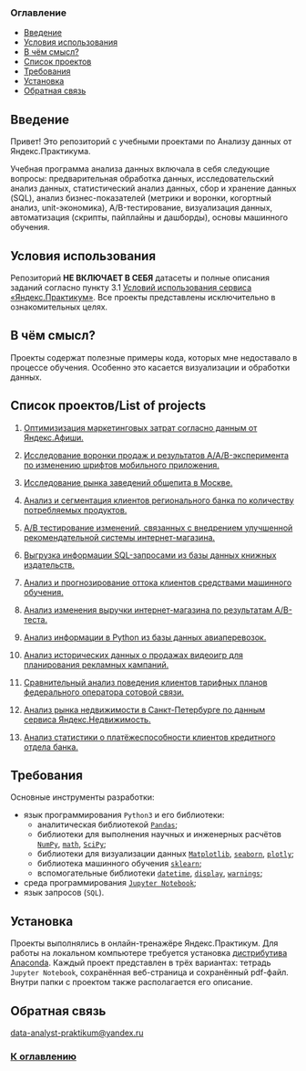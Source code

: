 ### Оглавление<a class="anchor" id="contents"></a>
* [Введение](#chapter1)
* [Условия использования](#chapter2)
* [В чём смысл?](#chapter3)
* [Список проектов](#chapter4)
* [Требования](#chapter5)
* [Установка](#chapter6)
* [Обратная связь](#chapter7)

## Введение<a class="anchor" id="chapter1"></a>
Привет! Это репозиторий с учебными проектами по Анализу данных от Яндекс.Практикума.

Учебная программа анализа данных включала в себя следующие вопросы: предварительная обработка данных, исследовательский анализ данных, статистический анализ данных, сбор и хранение данных (SQL), анализ бизнес-показателей (метрики и воронки, когортный анализ, unit-экономика), A/B-тестирование, визуализация данных, автоматизация (скрипты, пайплайны и дашборды), основы машинного обучения.

## Условия использования<a class="anchor" id="chapter2"></a>
Репозиторий **НЕ ВКЛЮЧАЕТ В СЕБЯ** датасеты и полные описания заданий согласно пункту 3.1 [Условий использования сервиса «Яндекс.Практикум»](https://yandex.ru/legal/praktikum_termsofuse/). Все проекты представлены исключительно в ознакомительных целях.

## В чём смысл?<a class="anchor" id="chapter3"></a>
Проекты содержат полезные примеры кода, которых мне недоставало в процессе обучения. Особенно это касается визуализации и обработки данных.

## Список проектов/List of projects<a class="anchor" id="chapter4"></a>
1. [Оптимизизация маркетинговых затрат согласно данным от Яндекс.Афиши.](https://github.com/data-analyst-praktikum/Projects/tree/main/1_Marketing_costs_optimization)

2. [Исследование воронки продаж и результатов A/A/B-эксперимента по изменению шрифтов мобильного приложения.](https://github.com/data-analyst-praktikum/Projects/tree/main/2_Sales_funnel_and_AAB-experiment_research)

3. [Исследование рынка заведений общепита в Москве.](https://github.com/data-analyst-praktikum/Projects/tree/main/3_Catering_market_research)

4. [Анализ и сегментация клиентов регионального банка по количеству потребляемых продуктов.](https://github.com/data-analyst-praktikum/Projects/tree/main/4_Bank_clients_analysis_and_segmentation)

5. [A/B тестирование изменений, связанных с внедрением улучшенной рекомендательной системы интернет-магазина.](https://github.com/data-analyst-praktikum/Projects/tree/main/5_AB_testing_of_recommendation_system_changes)

6. [Выгрузка информации SQL-запросами из базы данных книжных издательств.](https://github.com/data-analyst-praktikum/Projects/tree/main/6_SQL-queries_from_the_book_publishers_database)

7. [Анализ и прогнозирование оттока клиентов средствами машинного обучения.](https://github.com/data-analyst-praktikum/Projects/tree/main/7_Analysis_and_prediction_of_customers_churn_with_the_machine_learning)

8. [Анализ изменения выручки интернет-магазина по результатам A/B-теста.](https://github.com/data-analyst-praktikum/Projects/tree/main/8_AB_test_of_the_internet_store_income_change)

9. [Анализ информации в Python из базы данных авиаперевозок.](https://github.com/data-analyst-praktikum/Projects/tree/main/9_SQL-queries_from_the_air_transportation_database_and_analysis_in_Python)

10. [Анализ исторических данных о продажах видеоигр для планирования рекламных кампаний.](https://github.com/data-analyst-praktikum/Projects/tree/main/A_Historical_data_analysis_of_the_games_sales)

11. [Сравнительный анализ поведения клиентов тарифных планов федерального оператора сотовой связи.](https://github.com/data-analyst-praktikum/Projects/tree/main/B_Clients_behavior_%D1%81omparative_analysis_of_tariff_plans)

12. [Анализ рынка недвижимости в Санкт-Петербурге по данным сервиса Яндекс.Недвижимость.](https://github.com/data-analyst-praktikum/Projects/tree/main/C_St._Petersburg_real_estate_market_analysis)

13. [Анализ статистики о платёжеспособности клиентов кредитного отдела банка.](https://github.com/data-analyst-praktikum/Projects/tree/main/D_Statistics_analysis_of_the_clients_creditworthiness)

## Требования<a class="anchor" id="chapter5"></a>
Основные инструменты разработки:
- язык программирования `Python3` и его библиотеки:
	- аналитическая библиотекой [`Pandas`](https://pandas.pydata.org/);
	- библиотеки для выполнения научных и инженерных расчётов [`NumPy`](http://www.numpy.org/), [`math`](https://docs.python.org/3/library/math.html), [`SciPy`](https://www.scipy.org/);
	- библиотеки для визуализации данных [`Matplotlib`](https://matplotlib.org/), [`seaborn`](https://seaborn.pydata.org/), [`plotly`](https://plotly.com/python/);
	- библиотека машинного обучения [`sklearn`](https://www.sklearn.org/);
	- вспомогательные библиотеки [`datetime`](https://docs.python.org/3/library/datetime.html), [`display`](https://ipython.org/ipython-doc/3/api/generated/IPython.display.html), [`warnings`](https://docs.python.org/3/library/warnings.html);
- среда программирования [`Jupyter Notebook`](https://jupyter.org/);
- язык запросов (`SQL`).

## Установка<a class="anchor" id="chapter6"></a>
Проекты выполнялись в онлайн-тренажёре Яндекс.Практикум. Для работы на локальном компьютере требуется установка [дистрибутива Anaconda](https://www.anaconda.com/distribution/). Каждый проект представлен в трёх вариантах: тетрадь `Jupyter Notebook`, сохранённая веб-страница и сохранённый pdf-файл. Внутри папки с проектом также располагается его описание.

## Обратная связь<a class="anchor" id="#chapter7"></a>

data-analyst-praktikum@yandex.ru

### [К оглавлению](#contents)
